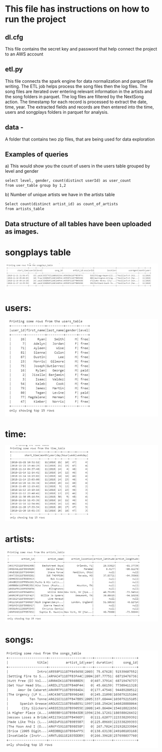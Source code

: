 # This file has instructions on how to run the project
## dl.cfg
This file contains the secret key and password that help connect the project to an AWS account
## etl.py
This file connects the spark engine for data normalization and parquet file writing. The ETL job helps process the song files then the log files. The song files are iterated over entering relevant information in the artists and the song folders in parquet. The log files are filtered by the NextSong action. The timestamp for each record is processed to extract the date, time, year. The extracted fields and records are then entered into the time, users and songplays folders in parquet for analysis.
## data - 
A folder that contains two zip files, that are being used for data exploration
## Examples of queries
a) This would show you the count of users in the users table grouped by level and gender
```
select level, gender, count(distinct userId) as user_count 
from user_table group by 1,2
```
b) Number of unique artists we have in the artists table
```
Select count(distinct artist_id) as count_of_artists 
from artists_table
```
## Data structure of all tables have been uploaded as images.
# songplays table 
![alt text](https://github.com/pintolx/Data-Lake-Using-Spark-and-AWS/blob/master/Song_play_table.PNG)
# users: 
![alt text](https://github.com/pintolx/Data-Lake-Using-Spark-and-AWS/blob/master/users_table.PNG)
# time: 
![alt text](https://github.com/pintolx/Data-Lake-Using-Spark-and-AWS/blob/master/time_table.PNG)
# artists: 
![alt text](https://github.com/pintolx/Data-Lake-Using-Spark-and-AWS/blob/master/Artists_table_image.PNG)
# songs: 
![alt text](https://github.com/pintolx/Data-Lake-Using-Spark-and-AWS/blob/master/songs_table_image1.PNG)






